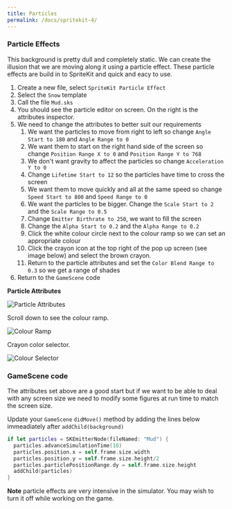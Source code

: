 ```yaml
---
title: Particles  
permalink: /docs/spritekit-4/
---
```


### Particle Effects

This background is pretty dull and completely static. We can create the illusion that we are moving along it using a particle effect. These particle effects are build in to SpriteKit and quick and eacy to use.  

1. Create a new file, select `SpriteKit Particle Effect`
2. Select the `Snow` template
3. Call the file `Mud.sks`
4. You should see the particle editor on screen. On the right is the attributes inspector. 
5. We need to change the attributes to better suit our requirements
   1. We want the particles to move from right to left so change `Angle Start to 180` and `Angle Range to 0`
   2. We want them to start on the right hand side of the screen so change `Position Range X to 0` and `Position Range Y to 768`
   3. We don't want gravity to affect the particles so change `Acceleration Y to 0`
   4. Change `Lifetime Start to 12` so the particles have time to cross the screen
   5. We want them to move quickly and all at the same speed so change `Speed Start to 800` and `Speed Range to 0`
   6. We want the particles to be bigger. Change the `Scale Start to 2` and the `Scale Range to 0.5`
   7. Change `Emitter Birthrate to 250`, we want to fill the screen
   8. Change the `Alpha Start to 0.2` and the `Alpha Range to 0.2`
   9. Click the white colour circle next to the colour ramp so we can set an appropriate colour
   10. Click the crayon icon at the top right of the pop up screen (see image below) and select the brown crayon.
   11. Return to the particle attributes and set the `Color Blend Range to 0.3` so we get a range of shades
6. Return to the `GameScene` code

**Particle Attributes** 

<centre>        
    <img src="{{ "/assets/img/spritekit/particle1.png" | relative_url }}" alt="Particle Attributes" class="img-responsive">
</centre>

Scroll down to see the colour ramp.  

<centre>        
    <img src="{{ "/assets/img/spritekit/particle2.png" | relative_url }}" alt="Colour Ramp" class="img-responsive">
</centre>

Crayon color selector.  

<centre>        
    <img src="{{ "/assets/img/spritekit/particle3.png" | relative_url }}" alt="Colour Selector" class="img-responsive">
</centre>

### GameScene code

The attributes set above are a good start but if we want to be able to deal with any screen size we need to modify some figures at run time to match the screen size.  

Update your `GameScene` `didMove()` method by adding the lines below immeadiately after `addChild(background)`

```swift
if let particles = SKEmitterNode(fileNamed: "Mud") {
  particles.advanceSimulationTime(10)
  particles.position.x = self.frame.size.width
  particles.position.y = self.frame.size.height/2
  particles.particlePositionRange.dy = self.frame.size.height
  addChild(particles)
}
```

**Note** particle effects are very intensive in the simulator. You may wish to turn it off while working on the game.